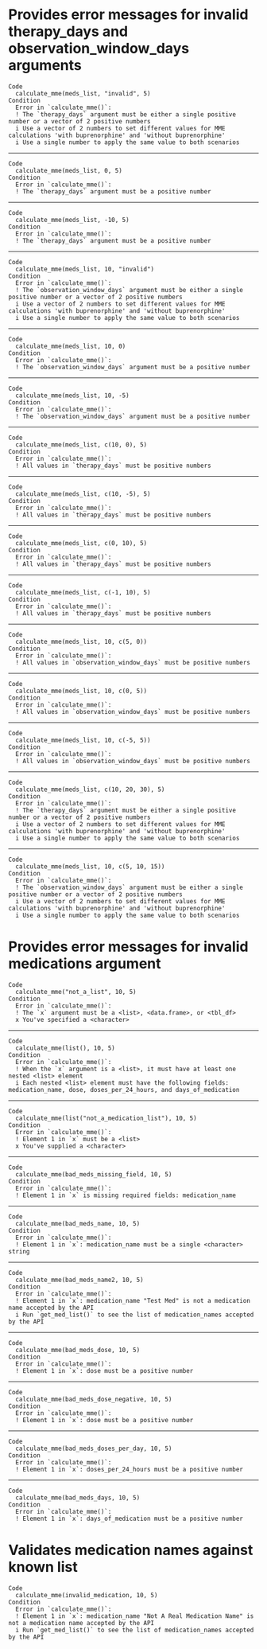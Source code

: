 # Provides error messages for invalid therapy_days and observation_window_days arguments

    Code
      calculate_mme(meds_list, "invalid", 5)
    Condition
      Error in `calculate_mme()`:
      ! The `therapy_days` argument must be either a single positive number or a vector of 2 positive numbers
      i Use a vector of 2 numbers to set different values for MME calculations 'with buprenorphine' and 'without buprenorphine'
      i Use a single number to apply the same value to both scenarios

---

    Code
      calculate_mme(meds_list, 0, 5)
    Condition
      Error in `calculate_mme()`:
      ! The `therapy_days` argument must be a positive number

---

    Code
      calculate_mme(meds_list, -10, 5)
    Condition
      Error in `calculate_mme()`:
      ! The `therapy_days` argument must be a positive number

---

    Code
      calculate_mme(meds_list, 10, "invalid")
    Condition
      Error in `calculate_mme()`:
      ! The `observation_window_days` argument must be either a single positive number or a vector of 2 positive numbers
      i Use a vector of 2 numbers to set different values for MME calculations 'with buprenorphine' and 'without buprenorphine'
      i Use a single number to apply the same value to both scenarios

---

    Code
      calculate_mme(meds_list, 10, 0)
    Condition
      Error in `calculate_mme()`:
      ! The `observation_window_days` argument must be a positive number

---

    Code
      calculate_mme(meds_list, 10, -5)
    Condition
      Error in `calculate_mme()`:
      ! The `observation_window_days` argument must be a positive number

---

    Code
      calculate_mme(meds_list, c(10, 0), 5)
    Condition
      Error in `calculate_mme()`:
      ! All values in `therapy_days` must be positive numbers

---

    Code
      calculate_mme(meds_list, c(10, -5), 5)
    Condition
      Error in `calculate_mme()`:
      ! All values in `therapy_days` must be positive numbers

---

    Code
      calculate_mme(meds_list, c(0, 10), 5)
    Condition
      Error in `calculate_mme()`:
      ! All values in `therapy_days` must be positive numbers

---

    Code
      calculate_mme(meds_list, c(-1, 10), 5)
    Condition
      Error in `calculate_mme()`:
      ! All values in `therapy_days` must be positive numbers

---

    Code
      calculate_mme(meds_list, 10, c(5, 0))
    Condition
      Error in `calculate_mme()`:
      ! All values in `observation_window_days` must be positive numbers

---

    Code
      calculate_mme(meds_list, 10, c(0, 5))
    Condition
      Error in `calculate_mme()`:
      ! All values in `observation_window_days` must be positive numbers

---

    Code
      calculate_mme(meds_list, 10, c(-5, 5))
    Condition
      Error in `calculate_mme()`:
      ! All values in `observation_window_days` must be positive numbers

---

    Code
      calculate_mme(meds_list, c(10, 20, 30), 5)
    Condition
      Error in `calculate_mme()`:
      ! The `therapy_days` argument must be either a single positive number or a vector of 2 positive numbers
      i Use a vector of 2 numbers to set different values for MME calculations 'with buprenorphine' and 'without buprenorphine'
      i Use a single number to apply the same value to both scenarios

---

    Code
      calculate_mme(meds_list, 10, c(5, 10, 15))
    Condition
      Error in `calculate_mme()`:
      ! The `observation_window_days` argument must be either a single positive number or a vector of 2 positive numbers
      i Use a vector of 2 numbers to set different values for MME calculations 'with buprenorphine' and 'without buprenorphine'
      i Use a single number to apply the same value to both scenarios

# Provides error messages for invalid medications argument

    Code
      calculate_mme("not_a_list", 10, 5)
    Condition
      Error in `calculate_mme()`:
      ! The `x` argument must be a <list>, <data.frame>, or <tbl_df>
      x You've specified a <character>

---

    Code
      calculate_mme(list(), 10, 5)
    Condition
      Error in `calculate_mme()`:
      ! When the `x` argument is a <list>, it must have at least one nested <list> element
      i Each nested <list> element must have the following fields: medication_name, dose, doses_per_24_hours, and days_of_medication

---

    Code
      calculate_mme(list("not_a_medication_list"), 10, 5)
    Condition
      Error in `calculate_mme()`:
      ! Element 1 in `x` must be a <list>
      x You've supplied a <character>

---

    Code
      calculate_mme(bad_meds_missing_field, 10, 5)
    Condition
      Error in `calculate_mme()`:
      ! Element 1 in `x` is missing required fields: medication_name

---

    Code
      calculate_mme(bad_meds_name, 10, 5)
    Condition
      Error in `calculate_mme()`:
      ! Element 1 in `x`: medication_name must be a single <character> string

---

    Code
      calculate_mme(bad_meds_name2, 10, 5)
    Condition
      Error in `calculate_mme()`:
      ! Element 1 in `x`: medication_name "Test Med" is not a medication name accepted by the API
      i Run `get_med_list()` to see the list of medication_names accepted by the API

---

    Code
      calculate_mme(bad_meds_dose, 10, 5)
    Condition
      Error in `calculate_mme()`:
      ! Element 1 in `x`: dose must be a positive number

---

    Code
      calculate_mme(bad_meds_dose_negative, 10, 5)
    Condition
      Error in `calculate_mme()`:
      ! Element 1 in `x`: dose must be a positive number

---

    Code
      calculate_mme(bad_meds_doses_per_day, 10, 5)
    Condition
      Error in `calculate_mme()`:
      ! Element 1 in `x`: doses_per_24_hours must be a positive number

---

    Code
      calculate_mme(bad_meds_days, 10, 5)
    Condition
      Error in `calculate_mme()`:
      ! Element 1 in `x`: days_of_medication must be a positive number

# Validates medication names against known list

    Code
      calculate_mme(invalid_medication, 10, 5)
    Condition
      Error in `calculate_mme()`:
      ! Element 1 in `x`: medication_name "Not A Real Medication Name" is not a medication name accepted by the API
      i Run `get_med_list()` to see the list of medication_names accepted by the API

